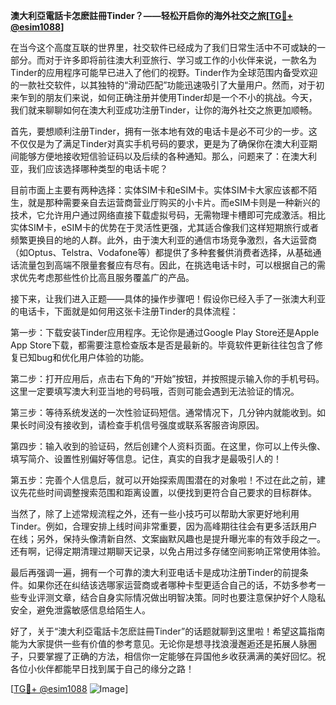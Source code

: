 **澳大利亞電話卡怎麽註冊Tinder？——轻松开启你的海外社交之旅[[TG💪+ @esim1088](https://t.me/s/esim1088)]**

在当今这个高度互联的世界里，社交软件已经成为了我们日常生活中不可或缺的一部分。而对于许多即将前往澳大利亚旅行、学习或工作的小伙伴来说，一款名为Tinder的应用程序可能早已进入了他们的视野。Tinder作为全球范围内备受欢迎的一款社交软件，以其独特的“滑动匹配”功能迅速吸引了大量用户。然而，对于初来乍到的朋友们来说，如何正确注册并使用Tinder却是一个不小的挑战。今天，我们就来聊聊如何在澳大利亚成功注册Tinder，让你的海外社交之旅更加顺畅。

首先，要想顺利注册Tinder，拥有一张本地有效的电话卡是必不可少的一步。这不仅仅是为了满足Tinder对真实手机号码的要求，更是为了确保你在澳大利亚期间能够方便地接收短信验证码以及后续的各种通知。那么，问题来了：在澳大利亚，我们应该选择哪种类型的电话卡呢？

目前市面上主要有两种选择：实体SIM卡和eSIM卡。实体SIM卡大家应该都不陌生，就是那种需要亲自去运营商营业厅购买的小卡片。而eSIM卡则是一种新兴的技术，它允许用户通过网络直接下载虚拟号码，无需物理卡槽即可完成激活。相比实体SIM卡，eSIM卡的优势在于灵活性更强，尤其适合像我们这样短期旅行或者频繁更换目的地的人群。此外，由于澳大利亚的通信市场竞争激烈，各大运营商（如Optus、Telstra、Vodafone等）都提供了多种套餐供消费者选择，从基础通话流量包到高端不限量套餐应有尽有。因此，在挑选电话卡时，可以根据自己的需求优先考虑那些性价比高且服务覆盖广的产品。

接下来，让我们进入正题——具体的操作步骤吧！假设你已经入手了一张澳大利亚的电话卡，下面就是如何用这张卡注册Tinder的具体流程：

第一步：下载安装Tinder应用程序。无论你是通过Google Play Store还是Apple App Store下载，都需要注意检查版本是否是最新的。毕竟软件更新往往包含了修复已知bug和优化用户体验的功能。

第二步：打开应用后，点击右下角的“开始”按钮，并按照提示输入你的手机号码。这里一定要填写澳大利亚当地的号码哦，否则可能会遇到无法验证的情况。

第三步：等待系统发送的一次性验证码短信。通常情况下，几分钟内就能收到。如果长时间没有接收到，请检查手机信号强度或联系客服咨询原因。

第四步：输入收到的验证码，然后创建个人资料页面。在这里，你可以上传头像、填写简介、设置性别偏好等信息。记住，真实的自我才是最吸引人的！

第五步：完善个人信息后，就可以开始探索周围潜在的对象啦！不过在此之前，建议先花些时间调整搜索范围和距离设置，以便找到更符合自己要求的目标群体。

当然了，除了上述常规流程之外，还有一些小技巧可以帮助大家更好地利用Tinder。例如，合理安排上线时间非常重要，因为高峰期往往会有更多活跃用户在线；另外，保持头像清新自然、文案幽默风趣也是提升曝光率的有效手段之一。还有啊，记得定期清理过期聊天记录，以免占用过多存储空间影响正常使用体验。

最后再强调一遍，拥有一个可靠的澳大利亚电话卡是成功注册Tinder的前提条件。如果你还在纠结该选哪家运营商或者哪种卡型更适合自己的话，不妨多参考一些专业评测文章，结合自身实际情况做出明智决策。同时也要注意保护好个人隐私安全，避免泄露敏感信息给陌生人。

好了，关于“澳大利亞電話卡怎麽註冊Tinder”的话题就聊到这里啦！希望这篇指南能为大家提供一些有价值的参考意见。无论你是想寻找浪漫邂逅还是拓展人脉圈子，只要掌握了正确的方法，相信你一定能够在异国他乡收获满满的美好回忆。祝各位小伙伴都能早日找到属于自己的缘分之路！

[[TG💪+ @esim1088](https://t.me/s/esim1088) ![Image](https://i.postimg.cc/4NQfJmqS/Snipaste-2025-05-13-00-14-12.png)]